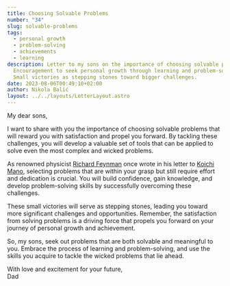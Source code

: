 ```yaml
---
title: Choosing Solvable Problems
number: "34"
slug: solvable-problems
tags:
  - personal growth
  - problem-solving
  - achievements
  - learning
description: Letter to my sons on the importance of choosing solvable problems.
  Encouragement to seek personal growth through learning and problem-solving.
  Small victories as stepping stones toward bigger challenges.
date: 2023-08-06T00:49:10+02:00
author: Nikola Balić
layout: ../../layouts/LetterLayout.astro
---
```

My dear sons,

I want to share with you the importance of choosing solvable problems that will reward you with satisfaction and propel you forward. By tackling these challenges, you will develop a valuable set of tools that can be applied to solve even the most complex and wicked problems.

As renowned physicist [Richard Feynman](https://en.wikipedia.org/wiki/Richard_Feynman) once wrote in his letter to [Koichi Mano](https://www.wikidata.org/wiki/Q102352667), selecting problems that are within your grasp but still require effort and dedication is crucial. You will build confidence, gain knowledge, and develop problem-solving skills by successfully overcoming these challenges.

These small victories will serve as stepping stones, leading you toward more significant challenges and opportunities. Remember, the satisfaction from solving problems is a driving force that propels you forward on your journey of personal growth and achievement.

So, my sons, seek out problems that are both solvable and meaningful to you. Embrace the process of learning and problem-solving, and use the skills you acquire to tackle the wicked problems that lie ahead.

With love and excitement for your future,\
Dad